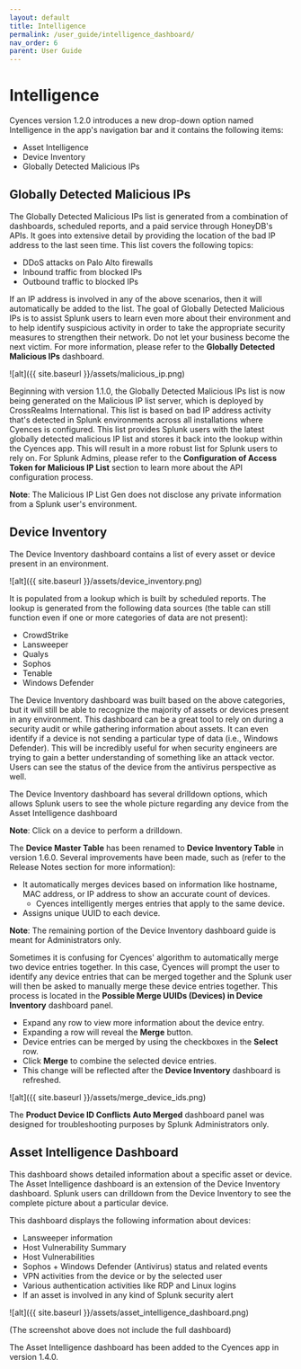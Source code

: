 ```yaml
---
layout: default
title: Intelligence
permalink: /user_guide/intelligence_dashboard/
nav_order: 6
parent: User Guide
---
```


# Intelligence 

Cyences version 1.2.0 introduces a new drop-down option named Intelligence in the app's navigation bar and it contains the following items:

* Asset Intelligence
* Device Inventory
* Globally Detected Malicious IPs

## Globally Detected Malicious IPs

The Globally Detected Malicious IPs list is generated from a combination of dashboards, scheduled reports, and a paid service through HoneyDB's APIs. It goes into extensive detail by providing the location of the bad IP address to the last seen time. This list covers the following topics: 

* DDoS attacks on Palo Alto firewalls
* Inbound traffic from blocked IPs
* Outbound traffic to blocked IPs

If an IP address is involved in any of the above scenarios, then it will automatically be added to the list. The goal of Globally Detected Malicious IPs is to assist Splunk users to learn even more about their environment and to help identify suspicious activity in order to take the appropriate security measures to strengthen their network. Do not let your business become the next victim. For more information, please refer to the **Globally Detected Malicious IPs** dashboard. 

![alt]({{ site.baseurl }}/assets/malicious_ip.png)

Beginning with version 1.1.0, the Globally Detected Malicious IPs list is now being generated on the Malicious IP list server, which is deployed by CrossRealms International. This list is based on bad IP address activity that's detected in Splunk environments across all installations where Cyences is configured. This list provides Splunk users with the latest globally detected malicious IP list and stores it back into the lookup within the Cyences app. This will result in a more robust list for Splunk users to rely on. For Splunk Admins, please refer to the **Configuration of Access Token for Malicious IP List** section to learn more about the API configuration process. 

**Note**: The Malicious IP List Gen does not disclose any private information from a Splunk user's environment.

## Device Inventory

The Device Inventory dashboard contains a list of every asset or device present in an environment. 

![alt]({{ site.baseurl }}/assets/device_inventory.png)

It is populated from a lookup which is built by scheduled reports. The lookup is generated from the following data sources (the table can still function even if one or more categories of data are not present): 

* CrowdStrike
* Lansweeper
* Qualys
* Sophos
* Tenable
* Windows Defender

The Device Inventory dashboard was built based on the above categories, but it will still be able to recognize the majority of assets or devices present in any environment. This dashboard can be a great tool to rely on during a security audit or while gathering information about assets. It can even identify if a device is not sending a particular type of data (i.e., Windows Defender). This will be incredibly useful for when security engineers are trying to gain a better understanding of something like an attack vector. Users can see the status of the device from the antivirus perspective as well.  

The Device Inventory dashboard has several drilldown options, which allows Splunk users to see the whole picture regarding any device from the Asset Intelligence dashboard  

**Note**: Click on a device to perform a drilldown. 

The **Device Master Table** has been renamed to **Device Inventory Table** in version 1.6.0. Several improvements have been made, such as (refer to the Release Notes section for more information):

* It automatically merges devices based on information like hostname, MAC address, or IP address to show an accurate count of devices. 
    * Cyences intelligently merges entries that apply to the same device. 
* Assigns unique UUID to each device. 

**Note**: The remaining portion of the Device Inventory dashboard guide is meant for Administrators only.

Sometimes it is confusing for Cyences' algorithm to automatically merge two device entries together. In this case, Cyences will prompt the user to identify any device entries that can be merged together and the Splunk user will then be asked to manually merge these device entries together. This process is located in the **Possible Merge UUIDs (Devices) in Device Inventory** dashboard panel.

* Expand any row to view more information about the device entry. 
* Expanding a row will reveal the **Merge** button. 
* Device entries can be merged by using the checkboxes in the **Select** row. 
* Click **Merge** to combine the selected device entries.  
* This change will be reflected after the **Device Inventory** dashboard is refreshed. 

![alt]({{ site.baseurl }}/assets/merge_device_ids.png)

The **Product Device ID Conflicts Auto Merged** dashboard panel was designed for troubleshooting purposes by Splunk Administrators only. 

## Asset Intelligence Dashboard

This dashboard shows detailed information about a specific asset or device. The Asset Intelligence dashboard is an extension of the Device Inventory dashboard. Splunk users can drilldown from the Device Inventory to see the complete picture about a particular device. 

This dashboard displays the following information about devices: 

* Lansweeper information 
* Host Vulnerability Summary
* Host Vulnerabilities
* Sophos + Windows Defender (Antivirus) status and related events 
* VPN activities from the device or by the selected user
* Various authentication activities like RDP and Linux logins 
* If an asset is involved in any kind of Splunk security alert

![alt]({{ site.baseurl }}/assets/asset_intelligence_dashboard.png)

(The screenshot above does not include the full dashboard)

The Asset Intelligence dashboard has been added to the Cyences app in version 1.4.0.